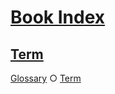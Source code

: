 # [Book Index](#book-index)

## [Term](#term)  
  
[Glossary][1] ○ [Term][2]

[1]: ../glossary.md#term "GIVEN a term 'Term' AND option 'indexFile' is './sub/index.md' AND the glossary file is in './glossary.md' AND config option 'linking' is 'relative'
THEN the term MUST be linked with a path '../glossary.md#term'."

[2]: ../glossary.md#term
